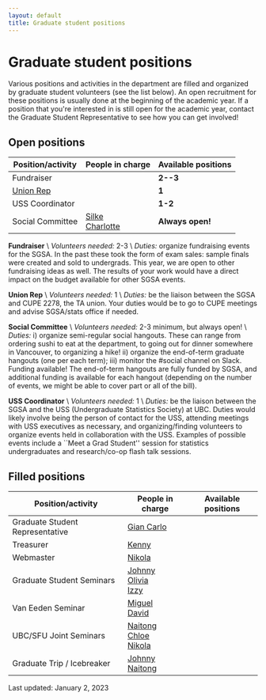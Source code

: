 ```yaml
---
layout: default
title: Graduate student positions
---
```


# Graduate student positions

Various positions and activities in the department are filled and organized by
graduate student volunteers (see the list below).
An open recruitment for these positions is usually done at the beginning of the academic year.
If a position that you're interested in is still open for the academic year,
contact the Graduate Student Representative to see how you can get involved!

## Open positions

| Position/activity | People in charge | Available positions |
| ----------------- | ---------------- | ------------------- |
| Fundraiser | | **2--3** |
| [Union Rep](https://www.cupe2278.ca/)	| | **1** |
| USS Coordinator	| | **1-2** |
| Social Committee | [Silke](https://www.stat.ubc.ca/users/silke-sophia-rice)<br/>[Charlotte](https://www.stat.ubc.ca/users/charlotte-edgar) | **Always open!** |

**Fundraiser** \\
*Volunteers needed:* 2-3 \\
*Duties:* organize fundraising events for the SGSA. In the past these took the form of
exam sales: sample finals were created and sold to undergrads. This year, we are open
to other fundraising ideas as well. The results of your work would have a direct impact on
the budget available for other SGSA events.


**Union Rep** \\
*Volunteers needed:* 1 \\
*Duties:* be the liaison between the SGSA and CUPE 2278, the TA union. Your duties
would be to go to CUPE meetings and advise SGSA/stats office if needed.

**Social Committee** \\
*Volunteers needed:* 2-3 minimum, but always open! \\
*Duties:* i) organize semi-regular social hangouts. These can range from ordering sushi to
eat at the department, to going out for dinner somewhere in Vancouver, to organizing a
hike! ii) organize the end-of-term graduate hangouts (one per each term); iii) monitor the
#social channel on Slack.
Funding available! The end-of-term hangouts are fully funded by SGSA, and additional
funding is available for each hangout (depending on the number of events, we might be
able to cover part or all of the bill).

**USS Coordinator** \\
*Volunteers needed:* 1 \\
*Duties:* be the liaison between the SGSA and the USS (Undergraduate Statistics Society) at UBC. 
Duties would likely involve being the person of contact for the USS, attending meetings 
with USS executives as necessary, and organizing/finding volunteers to organize events held 
in collaboration with the USS. Examples of possible events include a ``Meet a Grad Student'' 
session for statistics undergraduates and research/co-op flash talk sessions.


## Filled positions

| Position/activity | People in charge | Available positions |
| ----------------- | ---------------- | ------------------- |
| Graduate Student Representative | [Gian Carlo](https://www.stat.ubc.ca/users/gian-carlo-di-luvi) | |
| Treasurer | [Kenny](https://www.stat.ubc.ca/users/kenny-chiu) | |
| Webmaster | [Nikola](https://www.stat.ubc.ca/users/nikola-surjanovic) | |
| Graduate Student Seminars | [Johnny](https://www.stat.ubc.ca/users/quanhan-johnny-xi)<br/>[Olivia](https://www.stat.ubc.ca/users/jiapingolivia-liu) <br/> [Izzy](https://www.stat.ubc.ca/users/yixin-izzy-zhang)|  |
| Van Eeden Seminar | [Miguel](https://www.stat.ubc.ca/users/miguel-biron-lattes)<br/>[David](https://www.stat.ubc.ca/users/zuheng-david-xu) | |
| UBC/SFU Joint Seminars | [Naitong](https://www.stat.ubc.ca/users/naitong-chen)<br/>[Chloe](https://www.stat.ubc.ca/users/xinyuan-chloe-you)<br/>[Nikola](https://www.stat.ubc.ca/users/nikola-surjanovic) |  |
| Graduate Trip / Icebreaker | [Johnny](https://www.stat.ubc.ca/users/quanhan-johnny-xi)<br/>[Naitong](https://www.stat.ubc.ca/users/naitong-chen) | |


Last updated: January 2, 2023
